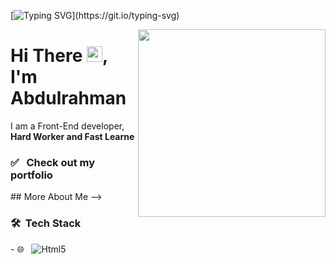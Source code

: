 [![Typing SVG](https://readme-typing-svg.herokuapp.com?font=open+Sans&color=%2319C8FA&size=24&duration=3000&lines=Front-End+Web+Developer;HTML+%7C+CSS+%7C+JavaScript;...)](https://git.io/typing-svg)

<div>
 <img align="right" src="https://camo.githubusercontent.com/992babdffd8c74a1502de375fbdf7e4d54773242/68747470733a2f2f6d656469612e67697068792e636f6d2f6d656469612f53576f536b4e36447854737a71494b4571762f67697068792e676966" width="auto" height="300px"/>
 </div> 
 
<h1 align="left">Hi There <img src="https://raw.githubusercontent.com/MartinHeinz/MartinHeinz/master/wave.gif" width="25px">, I'm Abdulrahman</h1>
 I am a Front-End developer, <b>Hard Worker and Fast Learne</b>
<br />
 <h3> ✅ &nbsp; Check out my portfolio</h3>
<a href="#"></a>
## More About Me
-->
<h3> 🛠 &nbsp;Tech Stack</h3>
- 🌐 &nbsp;  <img alt="Html5" src="https://img.shields.io/badge/-HTML5-E34F26?style=flat-square&logo=html5&logoColor=black" />
